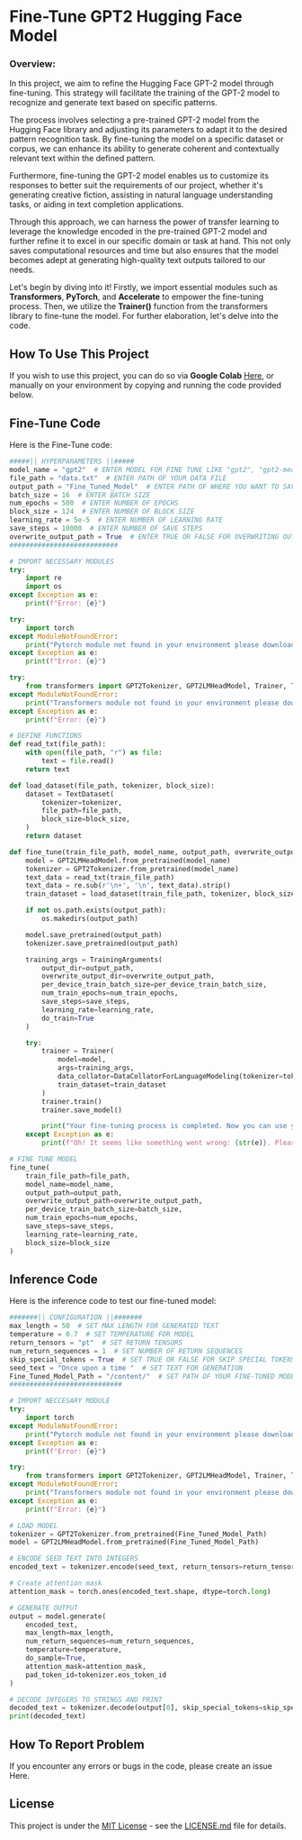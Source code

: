 # Fine-Tune GPT2 Hugging Face Model

### Overview:
In this project, we aim to refine the Hugging Face GPT-2 model through fine-tuning. This strategy will facilitate the training of the GPT-2 model to recognize and generate text based on specific patterns.

The process involves selecting a pre-trained GPT-2 model from the Hugging Face library and adjusting its parameters to adapt it to the desired pattern recognition task. By fine-tuning the model on a specific dataset or corpus, we can enhance its ability to generate coherent and contextually relevant text within the defined pattern.

Furthermore, fine-tuning the GPT-2 model enables us to customize its responses to better suit the requirements of our project, whether it's generating creative fiction, assisting in natural language understanding tasks, or aiding in text completion applications.

Through this approach, we can harness the power of transfer learning to leverage the knowledge encoded in the pre-trained GPT-2 model and further refine it to excel in our specific domain or task at hand. This not only saves computational resources and time but also ensures that the model becomes adept at generating high-quality text outputs tailored to our needs.

Let's begin by diving into it! Firstly, we import essential modules such as **Transformers**, **PyTorch**, and **Accelerate** to empower the fine-tuning process. Then, we utilize the **Trainer()** function from the transformers library to fine-tune the model. For further elaboration, let's delve into the code.

## How To Use This Project
If you wish to use this project, you can do so via **Google Colab** [Here](https://colab.research.google.com/github/AbhijeetKumarThakur2198/Python_Projects/blob/main/Projects_List/Fine-Tune_Hugging_Face_GPT2_Model/FineTuneHuggingFaceGPT2Model.ipynb), or manually on your environment by copying and running the code provided below.

## Fine-Tune Code
Here is the Fine-Tune code:
```python
#####|| HYPERPARAMETERS ||#####
model_name = "gpt2"  # ENTER MODEL FOR FINE TUNE LIKE "gpt2", "gpt2-medium", "gpt2-large" and "gpt2-xl"
file_path = "data.txt"  # ENTER PATH OF YOUR DATA FILE
output_path = "Fine_Tuned_Model"  # ENTER PATH OF WHERE YOU WANT TO SAVE FINE-TUNE MODEL
batch_size = 16  # ENTER BATCH SIZE
num_epochs = 500  # ENTER NUMBER OF EPOCHS
block_size = 124  # ENTER NUMBER OF BLOCK SIZE
learning_rate = 5e-5  # ENTER NUMBER OF LEARNING RATE
save_steps = 10000  # ENTER NUMBER OF SAVE STEPS
overwrite_output_path = True  # ENTER TRUE OR FALSE FOR OVERWRITING OUTPUT PATH
###########################

# IMPORT NECESSARY MODULES
try:
    import re
    import os
except Exception as e:
    print(f"Error: {e}")

try:
    import torch
except ModuleNotFoundError:
    print("Pytorch module not found in your environment please download it!")
except Exception as e:
    print(f"Error: {e}")

try:
    from transformers import GPT2Tokenizer, GPT2LMHeadModel, Trainer, TrainingArguments, TextDataset, DataCollatorForLanguageModeling
except ModuleNotFoundError:
    print("Transformers module not found in your environment please download it!")
except Exception as e:
    print(f"Error: {e}")

# DEFINE FUNCTIONS
def read_txt(file_path):
    with open(file_path, "r") as file:
        text = file.read()
    return text

def load_dataset(file_path, tokenizer, block_size):
    dataset = TextDataset(
        tokenizer=tokenizer,
        file_path=file_path,
        block_size=block_size,
    )
    return dataset

def fine_tune(train_file_path, model_name, output_path, overwrite_output_path, per_device_train_batch_size, num_train_epochs, save_steps, learning_rate, block_size):
    model = GPT2LMHeadModel.from_pretrained(model_name)
    tokenizer = GPT2Tokenizer.from_pretrained(model_name)
    text_data = read_txt(train_file_path)
    text_data = re.sub(r'\n+', '\n', text_data).strip()
    train_dataset = load_dataset(train_file_path, tokenizer, block_size)

    if not os.path.exists(output_path):
        os.makedirs(output_path)

    model.save_pretrained(output_path)
    tokenizer.save_pretrained(output_path)

    training_args = TrainingArguments(
        output_dir=output_path,
        overwrite_output_dir=overwrite_output_path,
        per_device_train_batch_size=per_device_train_batch_size,
        num_train_epochs=num_train_epochs,
        save_steps=save_steps,
        learning_rate=learning_rate,
        do_train=True
    )

    try:
        trainer = Trainer(
            model=model,
            args=training_args,
            data_collator=DataCollatorForLanguageModeling(tokenizer=tokenizer, mlm=False),
            train_dataset=train_dataset
        )
        trainer.train()
        trainer.save_model()

        print("Your fine-tuning process is completed. Now you can use your fine-tuned model.")
    except Exception as e:
        print(f"Oh! It seems like something went wrong: {str(e)}. Please check all information again or open GitHub issue!")

# FINE TUNE MODEL
fine_tune(
    train_file_path=file_path,
    model_name=model_name,
    output_path=output_path,
    overwrite_output_path=overwrite_output_path,
    per_device_train_batch_size=batch_size,
    num_train_epochs=num_epochs,
    save_steps=save_steps,
    learning_rate=learning_rate,
    block_size=block_size
)
```

## Inference Code
Here is the inference code to test our fine-tuned model:
```python
#######|| CONFIGURATION ||#######
max_length = 50  # SET MAX LENGTH FOR GENERATED TEXT
temperature = 0.7  # SET TEMPERATURE FOR MODEL
return_tensors = "pt"  # SET RETURN TENSORS 
num_return_sequences = 1  # SET NUMBER OF RETURN SEQUENCES
skip_special_tokens = True  # SET TRUE OR FALSE FOR SKIP SPECIAL TOKENS
seed_text = "Once upon a time "  # SET TEXT FOR GENERATION
Fine_Tuned_Model_Path = "/content/"  # SET PATH OF YOUR FINE-TUNED MODEL
############################

# IMPORT NECCESARY MODULE
try:
    import torch
except ModuleNotFoundError:
    print("Pytorch module not found in your environment please download it!")
except Exception as e:
    print(f"Error: {e}")

try:
    from transformers import GPT2Tokenizer, GPT2LMHeadModel, Trainer, TrainingArguments, TextDataset, DataCollatorForLanguageModeling
except ModuleNotFoundError:
    print("Transformers module not found in your environment please download it!")
except Exception as e:
    print(f"Error: {e}")

# LOAD MODEL
tokenizer = GPT2Tokenizer.from_pretrained(Fine_Tuned_Model_Path)
model = GPT2LMHeadModel.from_pretrained(Fine_Tuned_Model_Path)

# ENCODE SEED TEXT INTO INTEGERS
encoded_text = tokenizer.encode(seed_text, return_tensors=return_tensors)

# Create attention mask
attention_mask = torch.ones(encoded_text.shape, dtype=torch.long)

# GENERATE OUTPUT
output = model.generate(
    encoded_text,
    max_length=max_length,
    num_return_sequences=num_return_sequences,
    temperature=temperature,
    do_sample=True,
    attention_mask=attention_mask,
    pad_token_id=tokenizer.eos_token_id
)

# DECODE INTEGERS TO STRINGS AND PRINT
decoded_text = tokenizer.decode(output[0], skip_special_tokens=skip_special_tokens)
print(decoded_text)
```

## How To Report Problem
If you encounter any errors or bugs in the code, please create an issue Here.

## License
This project is under the [MIT License](https://github.com/AbhijeetKumarThakur2198/Python_Projects/tree/main/Projects_List/LICENSE.md) - see the [LICENSE.md](https://github.com/AbhijeetKumarThakur2198/Python_Projects/tree/main/Projects_List/LICENSE.md) file for details.
